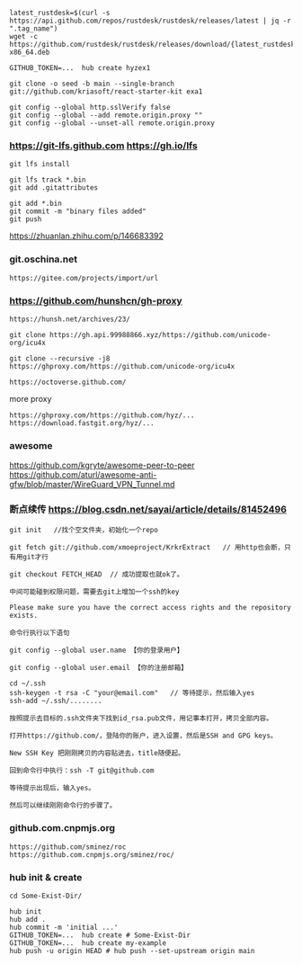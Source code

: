 
    latest_rustdesk=$(curl -s https://api.github.com/repos/rustdesk/rustdesk/releases/latest | jq -r ".tag_name")
    wget -c https://github.com/rustdesk/rustdesk/releases/download/{latest_rustdesk}-x86_64.deb

    GITHUB_TOKEN=...  hub create hyzex1

    git clone -o seed -b main --single-branch git://github.com/kriasoft/react-starter-kit exa1

    git config --global http.sslVerify false
    git config --global --add remote.origin.proxy ""
    git config --global --unset-all remote.origin.proxy

### https://git-lfs.github.com https://gh.io/lfs

    git lfs install

    git lfs track *.bin
    git add .gitattributes

    git add *.bin
    git commit -m "binary files added"
    git push

https://zhuanlan.zhihu.com/p/146683392


### git.oschina.net

    https://gitee.com/projects/import/url

### https://github.com/hunshcn/gh-proxy

    https://hunsh.net/archives/23/

    git clone https://gh.api.99988866.xyz/https://github.com/unicode-org/icu4x

    git clone --recursive -j8 https://ghproxy.com/https://github.com/unicode-org/icu4x

    https://octoverse.github.com/

more proxy

    https://ghproxy.com/https://github.com/hyz/...
    https://download.fastgit.org/hyz/...

### awesome

https://github.com/kgryte/awesome-peer-to-peer
https://github.com/aturl/awesome-anti-gfw/blob/master/WireGuard_VPN_Tunnel.md


### 断点续传 https://blog.csdn.net/sayai/article/details/81452496

    git init   //找个空文件夹，初始化一个repo

    git fetch git://github.com/xmoeproject/KrkrExtract   // 用http也会断，只有用git才行

    git checkout FETCH_HEAD  // 成功提取也就ok了。

    中间可能碰到权限问题，需要去git上增加一个ssh的key

    Please make sure you have the correct access rights and the repository exists.

    命令行执行以下语句

    git config --global user.name 【你的登录用户】

    git config --global user.email 【你的注册邮箱】

    cd ~/.ssh
    ssh-keygen -t rsa -C "your@email.com"   // 等待提示，然后输入yes
    ssh-add ~/.ssh/........

    按照提示去目标的.ssh文件夹下找到id_rsa.pub文件，用记事本打开，拷贝全部内容。

    打开https://github.com/，登陆你的账户，进入设置，然后是SSH and GPG keys。

    New SSH Key 把刚刚拷贝的内容贴进去，title随便起。

    回到命令行中执行：ssh -T git@github.com

    等待提示出现后，输入yes。

    然后可以继续刚刚命令行的步骤了。




### github.com.cnpmjs.org

    https://github.com/sminez/roc 
    https://github.com.cnpmjs.org/sminez/roc/

### hub init & create

    cd Some-Exist-Dir/

    hub init
    hub add .
    hub commit -m 'initial ...'
    GITHUB_TOKEN=...  hub create # Some-Exist-Dir
    GITHUB_TOKEN=...  hub create my-example
    hub push -u origin HEAD # hub push --set-upstream origin main



